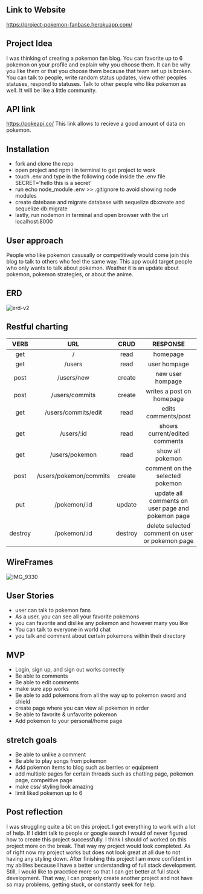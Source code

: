 ## Link to Website

https://project-pokemon-fanbase.herokuapp.com/

## Project Idea

I was thinking of creating a pokemon fan blog. You can favorite up to 6 pokemon on your profile and explain why you choose them. It can be why you like them or that you choose them because that team set up is broken. You can talk to people, write random status updates, view other peoples statuses, respond to statuses. Talk to other people who like pokemon as well. It will be like a little community. 


## API link

https://pokeapi.co/ 
This link allows to recieve a good amount of data on pokemon.

## Installation

- fork and clone the repo
- open project and npm i in terminal to get project to work
- touch .env and type in the following code inside the .env file SECRET='hello this is a secret'
- run echo node_module .env >> .gitignore to avoid showing node modules
- create datebase and migrate database with sequelize db:create and sequelize db:migrate
- lastly, run nodemon in terminal and open browser with the url localhost:8000


## User approach

People who like pokemon casusally or competitively would come join this blog to talk to others who feel the same way. This app would target people who only wants to talk about pokemon. Weather it is an update about pokemon, pokemon strategies, or about the anime.

## ERD

![erd-v2](https://user-images.githubusercontent.com/115588595/209248112-e70152c6-e4d8-4459-89b3-78f6f3d5dfec.png)



## Restful charting

| VERB        | URL      | CRUD     |  RESPONSE  | 
|:-----------:|:--------:|:--------:|:----------:|
| get         | /        | read     | homepage   |
| get         | /users   | read     | user hompage |
| post        | /users/new | create | new user hompage |
| post        | /users/commits | create | writes a post on homepage |
| get         | /users/commits/edit | read | edits comments/post |
| get         | /users/:id | read   | shows current/edited comments |
| get         | /users/pokemon | read | show all pokemon |
| post        | /users/pokemon/commits | create | comment on the selected pokemon |
| put         | /pokemon/:id | update | update all comments on user page and pokemon page |
| destroy     | /pokemon/:id | destroy | delete selected comment on user or pokemon page | 

## WireFrames

![IMG_9330](https://user-images.githubusercontent.com/115588595/209245793-904b2d8b-88bf-4054-819c-fe30cf370c55.jpg)

## User Stories

- user can talk to pokemon fans
- As a user, you can see all your favorite pokemons
- you can favorite and dislike any pokemon and however many you like
- You can talk to everyone in world chat 
- you talk and comment about certain pokemons within their directory


## MVP

- Login, sign up, and sign out works correctly
- Be able to comments
- Be able to edit comments
- make sure app works
- Be able to add pokemons from all the way up to pokemon sword and shield
- create page where you can view all pokemon in order
- Be able to favorite & unfavorite pokemon
- Add pokemon to your personal/home page

## stretch goals

- Be able to unlike a comment
- Be able to play songs from pokemon
- Add pokemon items to blog such as berries or equipment
- add multiple pages for certain threads such as chatting page, pokemon page, compeitive page
- make css/ styling look amazing
- limit liked pokemon up to 6

## Post reflection 
I was struggling quite a bit on this project. I got everything to work with a lot of help. If I didnt talk to people or google search I would of never figured how to create this project successfully. I think I should of worked on this project more on the break. That way my project would look completed. As of right now my project works but does not look great at all due to not having any styling down. After finishing this project I am more confident in my abilites because I have a better understanding of full stack development. Still, I would like to pracctice more so that I can get better at full stack development. That way, I can properly create another project and not have so may problems, getting stuck, or constantly seek for help. 


